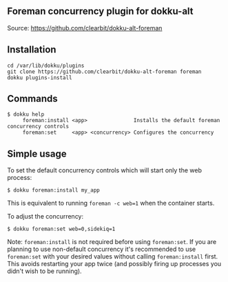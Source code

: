 Foreman concurrency plugin for dokku-alt
------------------------------------

Source: https://github.com/clearbit/dokku-alt-foreman


Installation
------------
```
cd /var/lib/dokku/plugins
git clone https://github.com/clearbit/dokku-alt-foreman foreman
dokku plugins-install
```

Commands
--------
```
$ dokku help
     foreman:install <app>               Installs the default foreman concurrency controls
     foreman:set     <app> <concurrency> Configures the concurrency
```

Simple usage
------------

To set the default concurrency controls which will start only the web process:

```
$ dokku foreman:install my_app
```

This is equivalent to running `foreman -c web=1` when the container starts.

To adjust the concurrency:

```
$ dokku foreman:set web=0,sidekiq=1
```

Note: `foreman:install` is not required before using `foreman:set`. If you are
planning to use non-default concurrency it's recommended to use `foreman:set`
with your desired values without calling `foreman:install` first. This
avoids restarting your app twice (and possibly firing up processes you didn't
wish to be running).
